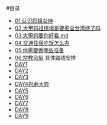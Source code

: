 #目录
- [01.认识妈祖女神](01.认识妈祖女神.md)
- [02.大甲妈祖绕境是要把全台湾绕了吗](02.绕境是要把全台湾绕了吗.md)
- [03.大甲妈要你好看.md](03.大甲妈要你好看.md)
- [04.交通住宿吃饭怎么办](04.交通住宿吃饭怎么办.md)
- [05.你需要做哪些准备](05.你需要做哪些准备.md)
- [06.宗教风俗](06.宗教风俗.md)
具体路线安排
- [DAY1](D1起驾.md)
- [DAY2](D2.md)
- [DAY3](D3.md)
- [DAY4祝寿大典](D4祝寿大典.md)
- [DAY5](D5.md)
- [DAY6](D6.md)
- [DAY7](D7.md)
- [DAY8](D8.md)
- [DAY9](D9回驾.md)